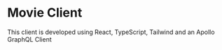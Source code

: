 # Movie Client

This client is developed using React, TypeScript, Tailwind and an Apollo GraphQL Client
